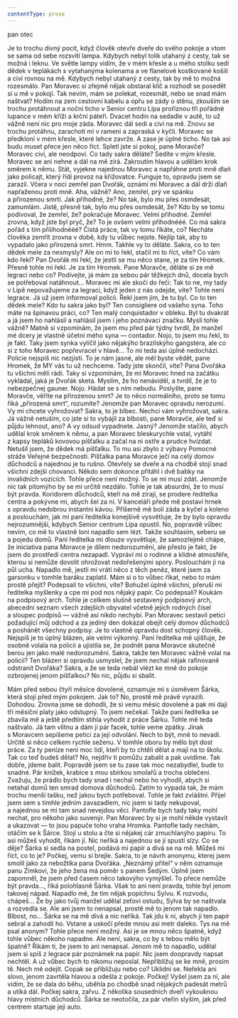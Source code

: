 ```yaml
---
contentType: prose
---
```


<section>

pan otec

Je to trochu divný pocit, když člověk otevře dveře do svého pokoje a vtom se sama od sebe rozsvítí lampa. Kdybych nebyl tolik utahaný z cesty, tak se možná i leknu. Ve světle lampy vidím, že v mém křesle a u mého stolku sedí dědek v teplákách s vytahanýma kolenama a ve flanelové kostkované košili a civí rovnou na mě. Kdybych nebyl utahaný z cesty, tak by mě to možná rozesmálo. Pan Moravec si zřejmě nějak obstaral klíč a rozhodl se posedět si u mě v pokoji. Tak nevím, mám se polekat, rozesmát, nebo se snad mám naštvat? Hodím na zem cestovní kabelu a opřu se zády o stěnu, zkouším se trochu protáhnout a noční ticho v Senior centru Lípa proříznou tři pořádné lupance v mém kříži a krční páteři. Dvacet hodin na sedadle v autě, to už vážně není nic pro moje záda. Moravec dál sedí a civí na mě. Znovu se trochu protáhnu, zarachotí mi v rameni a zapraská v kyčli. Moravec se předkloní v mém křesle, které lehce zavrže. A zase je úplné ticho. No tak asi budu muset přece jen něco říct. Spletl jste si pokoj, pane Moravče? Moravec civí, ale neodpoví. Co tady sakra děláte? Sedíte v mým křesle. Moravec se ani nehne a dál na mě zírá. Zakroutím hlavou a udělám krok směrem k němu. Stát, vyjekne najednou Moravec a napřáhne proti mně dlaň jako policajt, který řídí provoz na křižovatce. Funguje to, opravdu jsem se zarazil. Včera v noci zemřel pan Dvořák, oznámí mi Moravec a dál drží dlaň napřaženou proti mně. Aha, vážně? Ano, zemřel, prý ve spánku a přirozenou smrtí. Jak příhodné, že? No tak, bylo mu přes osmdesát, zamumlám. Jistě, přesně tak, bylo mu přes osmdesát, že? Kdo by se tomu podivoval, že zemřel, že? pokračuje Moravec. Velmi příhodné. Zemřel zrovna, když jste byl pryč, že? To je ovšem velmi příhodnééé. Co má sakra pořád s tím příííhodnééé? Čistá práce, tak vy tomu říkáte, co? Necháte člověka zemřít zrovna v době, kdy tu vůbec nejste. Nejlíp tak, aby to vypadalo jako přirozená smrt. Hmm. Takhle vy to děláte. Sakra, co to ten dědek mele za nesmysly? Ale on mi to řekl, stačil mi to říct, víte? Co vám kdo řekl? Pan Dvořák mi řekl, že jestli se mu něco stane, je za tím Hromek. Přesně tohle mi řekl. Je za tím Hromek. Pane Moravče, děláte si ze mě legraci nebo co? Podívejte, já mám za sebou pár těžkejch dnů, docela bych se potřeboval natáhnout… Moravec mi ale skočí do řeči: Tak to ne, my tady v Lípě nepovažujeme za legraci, když jeden z nás odejde, víte? Tohle není legrace. Já už jsem informoval policii. Řekl jsem jim, že tu byl. Co to ten dědek mele? Kdo tu sakra jako byl? Ten consigliere od vašeho syna. Toho máte na špinavou práci, co? Ten malý conquistador v obleku. Byl tu dvakrát a já jsem ho nahlásil a nahlásil jsem i jeho poznávací značku. Myslí tohle vážně? Matně si vzpomínám, že jsem mu před pár týdny tvrdil, že manžel mé dcery je vlastně účetní mého syna — contador. Nojo, to jsem mu řekl, to je fakt. Taky jsem synka vylíčil jako nějakýho brazilskýho gangstera, ale co si z toho Moravec popřevracel v hlavě… To mi teda asi úplně nedochází. Policie nejspíš nic nezjistí. To je nám jasné, ale měl byste vědět, pane Hromek, že MY vás tu už nechceme. Tady jste skončil, víte? Pana Dvořáka tu všichni měli rádi. Taky si vzpomínám, že mi Moravec hned na začátku vykládal, jaká je Dvořák sketa. Myslím, že ho nenáviděl, a tvrdil, že je to nebezpečnej gauner. Nojo. Hádat se s ním nebudu. Poslyšte, pane Moravče, věříte na přirozenou smrt? Je to něco normálního, proto se tomu říká „přirozená smrt“, rozumíte? Jenomže pan Moravec opravdu nerozumí. Vy mi chcete vyhrožovat? Sakra, to je blbec. Nechci vám vyhrožovat, sakra. Já vážně netuším, co jste si to vybájil za blbosti, pane Moravče, ale teď si půjdu lehnout, ano? A vy odsud vypadnete. Jasný? Jenomže stačilo, abych udělal krok směrem k němu, a pan Moravec bleskurychle vstal, vytáhl z kapsy tepláků kovovou píšťalku a začal na ni ostře a prudce hvízdat. Netušil jsem, že dědek má píšťalku. To mu asi zbylo z výbavy Pomocné stráže Veřejné bezpečnosti. Píšťalka pana Moravce ječí na celý domov důchodců a najednou je tu rušno. Otevřely se dveře a na chodbě stojí snad všichni zdejší chovanci. Někdo sem dokonce přitáhl i dvě babky na invalidních vozících. Tohle přece není možný. To se mi musí zdát. Jenomže nic tak pitomýho by se mi určitě nezdálo. Tohle je tak absurdní, že to musí být pravda. Koridorem důchodců, kteří na mě zírají, se prodere ředitelka centra a pokývne mi, abych šel za ní. V kanceláři přede mě postaví hrnek s opravdu nedobrou instantní kávou. Příšerně mě bolí záda a kyčel a koleno a poslouchám, jak mi paní ředitelka konejšivě vysvětluje, že by bylo opravdu nejrozumnější, kdybych Senior centrum Lípa opustil. No, popravdě vůbec nevím, co mě to vlastně loni napadlo sem lézt. Takže souhlasím, seberu se a pojedu domů. Paní ředitelka mi dlouze vysvětluje, že samozřejmě chápe, že iniciativa pana Moravce je dílem nedorozumění, ale přesto je fakt, že jsem do prostředí centra nezapadl. Vypráví mi o rodinné a klidné atmosféře, kterou si nemůže dovolit ohrožovat nedořešenými spory. Poslouchám ji na půl ucha. Napadlo mě, jestli mi vrátí něco z těch peněz, které jsem za garsonku v tomhle baráku zaplatil. Mám si o to vůbec říkat, nebo to mám prostě přejít? Podepsali to všichni, víte? Bohužel úplně všichni, přeruší mi ředitelka myšlenky a cpe mi pod nos nějaký papír. Co podepsali? Koukám na podpisový arch. Tohle je celkem slušně sestavený podpisový arch, abecední seznam všech zdejších obyvatel včetně jejich rodných čísel a sloupec podpisů — vážně asi nikdo nechybí. Pan Moravec sestavil petici požadující můj odchod a za jediný den dokázal obejít celý domov důchodců a poshánět všechny podpisy. Je to vlastně opravdu dost schopný člověk. Nejspíš je to úplný blázen, ale velmi výkonný. Paní ředitelka mě ujišťuje, že osobně volala na policii a ujistila se, že podnět pana Moravce skutečně berou jen jako malé nedorozumění. Sakra, takže ten Moravec vážně volal na policii? Ten blázen si opravdu usmyslel, že jsem nechal nějak rafinovaně odstranit Dvořáka? Sakra, a že se teda nebál vlézt ke mně do pokoje ozbrojenej jenom píšťalkou? No nic, půjdu si sbalit.

Mám před sebou čtyři měsíce dovolené, oznamuje mi s úsměvem Šárka, která stojí před mým pokojem. Jak to? No, prostě mě právě vyrazili. Dohodou. Zrovna jsme se dohodli, že si vemu měsíc dovolené a pak mi dají tři měsíční platy jako odstupný. To jsem nečekal. Takže paní ředitelka se zbavila mě a ještě předtím stihla vyhodit z práce Šárku. Tohle mě teda naštvalo. Já tam vlítnu a dám jí pár facek, tohle veme zpátky. Jinak s Moravcem sepíšeme petici za její odvolání. Nech to být, mně to nevadí. Určitě si něco celkem rychle seženu. V tomhle oboru by mělo být dost práce. Za ty peníze není moc lidí, kteří by to chtěli dělat a mají na to školu. Tak co teď budeš dělat? No, nejdřív ti pomůžu zabalit a pak uvidíme. Tak dobře, jdeme balit. Popravdě jsem se tu zase tak moc nezabydlel, bude to snadné. Pár knížek, krabice s mou sbírkou smolařů a trocha oblečení. Zvažuju, že prádlo bych tady snad i nechal nebo ho vyhodil, abych si netahal domů ten smrad domova důchodců. Zatím to vypadá tak, že mám trochu menší tašku, než jakou bych potřeboval. Tohle je fakt zvláštní. Přijel jsem sem s tímhle jedním zavazadlem, nic jsem si tady nekupoval, a najednou se mi tam snad nevejdou věci. Pantofle bych tady taky mohl nechat, pro někoho jako suvenýr. Pan Moravec by si je mohl někde vystavit a ukazovat — to jsou papuče toho vraha Hromka. Pantofle tady nechám, otáčím se k Šárce. Stojí u stolu a čte si nějakej cár zmuchlanýho papíru. To asi můžeš vyhodit, říkám jí. Nic neříká a najednou se jí spustí slzy. Co se děje? Šárka si sedla na postel, podává mi papír a dívá se na mě. Můžeš mi říct, co to je? Počkej, vemu si brejle. Sakra, to je návrh anonymu, kterej jsem smolil jako za nebožtíka pana Dvořáka. „Neznámý přítel“ v něm oznamuje panu Zimkovi, že jeho žena má poměr s panem Šedým. Úplně jsem zapomněl, že jsem před časem něco takovýho vymýšlel. To přece nemůže být pravda…, říká polohlasně Šárka. Však to ani není pravda, tohle byl jenom takovej nápad. Napadlo mě, že tím nějak popíchnu Sylvu. K rozvodu, chápeš… Že by jako tvůj manžel udělal zeťovi ostudu, Sylva by se naštvala a rozvedla se. Ale ani jsem to nenapsal, prostě mě to jenom tak napadlo. Blbost, no… Šárka se na mě dívá a nic neříká. Tak jdu k ní, abych jí ten papír sebral a zahodil ho. Vstane a uskočí přede mnou asi metr daleko. Tys na mě psal anonym? Tohle přece není možný. Asi je se mnou něco špatně, když tohle vůbec někoho napadne. Ale není, sakra, co by s tebou mělo být špatně? Říkám ti, že jsem to ani nenapsal. Jenom mě to napadlo, udělal jsem si spíš z legrace pár poznámek na papír. Nic jsem doopravdy napsat nechtěl. A už vůbec bych to nikomu neposlal. Nepřibližuj se ke mně, prosím tě. Nech mě odejít. Copak se přibližuju nebo co? Uklidni se. Neřekla ani slovo, jenom zavrtěla hlavou a odešla z pokoje. Počkej! Vyšel jsem za ní, ale vidím, že se dala do běhu, uběhla po chodbě snad nějakých padesát metrů a utíká dál. Počkej sakra, zařvu. Z několika sousedních dveří vykouknou hlavy místních důchodců. Šárka se neotočila, za pár vteřin slyším, jak před centrem startuje její auto.

</section>

